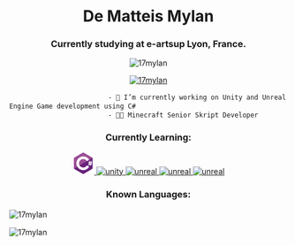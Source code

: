 <h1 align="center">De Matteis Mylan</h1>
<h3 align="center">Currently studying at e-artsup Lyon, France.</h3>

<p align="center"> <img src="https://komarev.com/ghpvc/?username=17mylan&label=Profile%20views&color=0e75b6&style=flat" alt="17mylan" /> </p>

<p align="center"> <a href="https://github.com/ryo-ma/github-profile-trophy"><img src="https://github-profile-trophy.vercel.app/?username=17mylan" alt="17mylan" /></a> </p>

                             - 🔭 I’m currently working on Unity and Unreal Engine Game development using C#
                             - 👨‍💻 Minecraft Senior Skript Developer


<h3 align="center">Currently Learning:</h3>
<p align="center"> <a href="https://www.w3schools.com/cs/" target="_blank" rel="noreferrer"> <img src="https://raw.githubusercontent.com/devicons/devicon/master/icons/csharp/csharp-original.svg" alt="csharp" width="40" height="40"/> </a> <a href="https://git-scm.com/" target="_blank" rel="noreferrer"> <a href="https://unity.com/" target="_blank" rel="noreferrer"> <img src="https://www.vectorlogo.zone/logos/unity3d/unity3d-icon.svg" alt="unity" width="40" height="40"/> </a> </a> <a href="https://git-scm.com/" target="_blank" rel="noreferrer"> <a href="unrealengine.com/fr" target="_blank" rel="noreferrer"> <img src="https://upload.wikimedia.org/wikipedia/commons/d/da/Unreal_Engine_Logo.svg" alt="unreal" width="40" height="40"/> </a> <a href="https://git-scm.com/" target="_blank" rel="noreferrer"> <a href="https://www.autodesk.fr/products/maya/overview?term=1-YEAR&tab=subscription" target="_blank" rel="noreferrer"> <img src="https://www.altam.fr/wp-content/uploads/2021/10/autodesk-maya-small-social-400.png" alt="unreal" width="40" height="40"/> </a> <a href="https://git-scm.com/" target="_blank" rel="noreferrer"> <a href="https://www.adobe.com/fr/products/photoshop.html" target="_blank" rel="noreferrer"> <img src="https://seeklogo.com/images/P/photoshop-2020-logo-37B02055A4-seeklogo.com.png" alt="unreal" width="40" height="40"/> </a> </p>

<h3 align="center">Known Languages:</h3>

<p> <img align="center" src="https://github-readme-stats.vercel.app/api/top-langs?username=17mylan&show_icons=true&locale=en&layout=compact" alt="17mylan" /> </p>

<p> <img align="center" src="https://github-readme-stats.vercel.app/api?username=17mylan&show_icons=true&locale=en" alt="17mylan" /> </p>
